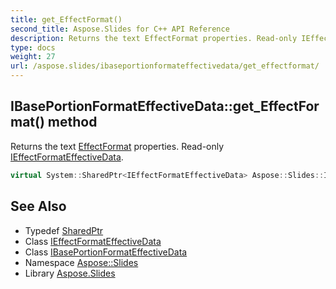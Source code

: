 ```yaml
---
title: get_EffectFormat()
second_title: Aspose.Slides for C++ API Reference
description: Returns the text EffectFormat properties. Read-only IEffectFormatEffectiveData.
type: docs
weight: 27
url: /aspose.slides/ibaseportionformateffectivedata/get_effectformat/
---
```

## IBasePortionFormatEffectiveData::get_EffectFormat() method


Returns the text [EffectFormat](../../effectformat/) properties. Read-only [IEffectFormatEffectiveData](../../ieffectformateffectivedata/).

```cpp
virtual System::SharedPtr<IEffectFormatEffectiveData> Aspose::Slides::IBasePortionFormatEffectiveData::get_EffectFormat()=0
```

## See Also

* Typedef [SharedPtr](../../../system/sharedptr/)
* Class [IEffectFormatEffectiveData](../../ieffectformateffectivedata/)
* Class [IBasePortionFormatEffectiveData](../)
* Namespace [Aspose::Slides](../../)
* Library [Aspose.Slides](../../../)